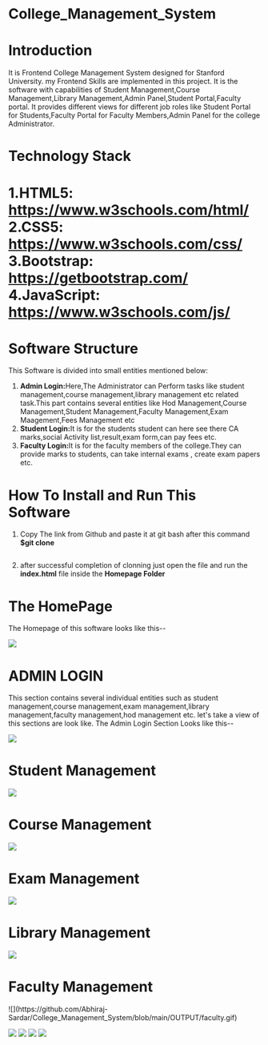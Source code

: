 # College_Management_System
<h1>Introduction</h1>
It is Frontend College Management System designed for Stanford University. my Frontend Skills are implemented in this project. It is the software with capabilities of Student Management,Course Management,Library Management,Admin Panel,Student Portal,Faculty portal. It provides different views for different job roles like Student Portal for Students,Faculty Portal for Faculty Members,Admin Panel for the college Administrator.
<h1>Technology Stack<h1>
  
  <b>1.HTML5: https://www.w3schools.com/html/</b><br>
    <b>2.CSS5: https://www.w3schools.com/css/</b><br>
    <b>3.Bootstrap: https://getbootstrap.com/</b><br>
    <b>4.JavaScript: https://www.w3schools.com/js/</b>
  </ol>
  
<h1>Software Structure</h1>
This Software is divided into small entities mentioned below:
<ol type="1">
<li><b>Admin Login:</b>Here,The Administrator can Perform tasks like student management,course management,library management etc related task.This part contains several entities like Hod Management,Course Management,Student Management,Faculty Management,Exam Maagement,Fees Management etc</li>
<li><b>Student Login:</b>It is for the students student can here see there CA marks,social Activity list,result,exam form,can pay fees etc.</li>
<li><b>Faculty Login:</b>It is for the faculty members of the college.They can provide marks to students, can take internal exams , create exam papers etc.</li>
</ol>
  
<h1>How To Install and Run This Software</h1>
  <ol type="1">
    <li>Copy The link from Github and paste it at git bash after this command <b>$git clone<pre><copied link></pre></b></li>
    <li> after successful completion of clonning just open the file and run the <b>index.html</b> file inside the <b>Homepage Folder</b></li>
  </ol>
      
<h1>The HomePage</h1>
The Homepage of this software looks like this--

![](https://github.com/Abhiraj-Sardar/College_Management_System/blob/main/OUTPUT/homepage.gif)

<h1>ADMIN LOGIN</h1>
This section contains several individual entities such as student management,course management,exam management,library management,faculty management,hod management etc.
let's take a view of this sections are look like.
The Admin Login Section Looks like this--

![](https://github.com/Abhiraj-Sardar/College_Management_System/blob/main/OUTPUT/adminpanel.gif)

<h1>Student Management</h1>

![](https://github.com/Abhiraj-Sardar/College_Management_System/blob/main/OUTPUT/studentmanage.gif)

<h1>Course Management</h1>

![](https://github.com/Abhiraj-Sardar/College_Management_System/blob/main/OUTPUT/course.gif)

<h1>Exam Management</h1>

![](https://github.com/Abhiraj-Sardar/College_Management_System/blob/main/OUTPUT/exam.gif)

<h1>Library Management</h1>

![](https://github.com/Abhiraj-Sardar/College_Management_System/blob/main/OUTPUT/library.gif)

<h1>Faculty Management</h1>
![](https://github.com/Abhiraj-Sardar/College_Management_System/blob/main/OUTPUT/faculty.gif)


![](https://github.com/Abhiraj-Sardar/College_Management_System/blob/main/OUTPUT/studentp1.gif)
![](https://github.com/Abhiraj-Sardar/College_Management_System/blob/main/OUTPUT/studentp2.gif)
![](https://github.com/Abhiraj-Sardar/College_Management_System/blob/main/OUTPUT/facultyp1.gif)
![](https://github.com/Abhiraj-Sardar/College_Management_System/blob/main/OUTPUT/facultyp2.gif)
